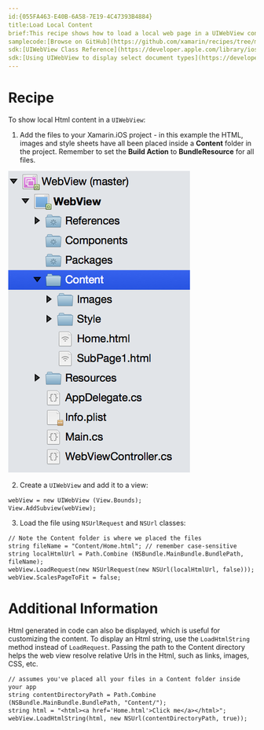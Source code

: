 ```yaml
---
id:{055FA463-E40B-6A58-7E19-4C47393B4884}  
title:Load Local Content  
brief:This recipe shows how to load a local web page in a UIWebView control.  
samplecode:[Browse on GitHub](https://github.com/xamarin/recipes/tree/master/ios/content_controls/web_view/load_local_content)  
sdk:[UIWebView Class Reference](https://developer.apple.com/library/ios/#documentation/UIKit/Reference/UIWebView_Class/Reference/Reference.html)  
sdk:[Using UIWebView to display select document types](https://developer.apple.com/library/ios/#qa/qa1630/_index.html)  
---
```



# Recipe

To show local Html content in a `UIWebView`:

<ol start="1">
  <li>Add the files to your Xamarin.iOS project - in this example the HTML, images and style sheets
  have all been placed inside a <b>Content</b> folder in the project.
  Remember to set the <b>Build Action</b> to <b>BundleResource</b> for all files.
</li>
</ol>

![](Images/content-folder.png)

<ol start="2">
  <li>Create a <code>UIWebView</code> and add it to a view:</li>
</ol>


```
webView = new UIWebView (View.Bounds);
View.AddSubview(webView);
```

<ol start="3">
  <li>Load the file using <code>NSUrlRequest</code> and <code>NSUrl</code> classes:</li>
</ol>


```
// Note the Content folder is where we placed the files
string fileName = "Content/Home.html"; // remember case-sensitive
string localHtmlUrl = Path.Combine (NSBundle.MainBundle.BundlePath, fileName);
webView.LoadRequest(new NSUrlRequest(new NSUrl(localHtmlUrl, false)));
webView.ScalesPageToFit = false;
```


# Additional Information

Html generated in code can also be displayed, which is useful for customizing
the content. To display an Html string, use the `LoadHtmlString` method instead of
`LoadRequest`. Passing the path to the Content directory helps the web view
resolve relative Urls in the Html, such as links, images, CSS, etc.

```
// assumes you've placed all your files in a Content folder inside your app
string contentDirectoryPath = Path.Combine (NSBundle.MainBundle.BundlePath, "Content/");
string html = "<html><a href='Home.html'>Click me</a></html>";
webView.LoadHtmlString(html, new NSUrl(contentDirectoryPath, true));
```





 &nbsp;